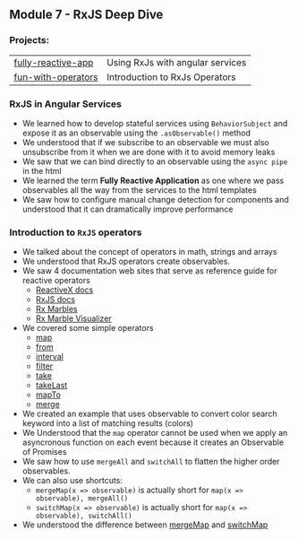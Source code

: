 ## Module 7 - RxJS Deep Dive

### Projects:
|     |     |
| --- | --- |
| [fully-reactive-app](fully-reactive-app/) | Using RxJs with angular services |
| [fun-with-operators]() | Introduction to RxJs Operators |

### RxJS in Angular Services
* We learned how to develop stateful services using `BehaviorSubject` and expose it as an observable using the `.asObservable()` method
* We understood that if we subscribe to an observable we must also unsubscribe from it when we are done with it to avoid memory leaks
* We saw that we can bind directly to an observable using the `async pipe` in the html
* We learned the term **Fully Reactive Application** as one where we pass observables all the way from the services to the html templates
* We saw how to configure manual change detection for components and understood that it can dramatically improve performance

### Introduction to `RxJS` operators
* We talked about the concept of operators in math, strings and arrays
* We understood that RxJS operators create observables. 
* We saw 4 documentation web sites that serve as reference guide for reactive operators
    * [ReactiveX docs](http://reactivex.io/)
    * [RxJS docs](https://rxjs-dev.firebaseapp.com/)
    * [Rx Marbles](https://rxmarbles.com/)
    * [Rx Marble Visualizer](https://rxviz.com/)
* We covered some simple operators
    * [map](https://rxjs-dev.firebaseapp.com/api/operators/map)
    * [from](https://rxjs-dev.firebaseapp.com/api/index/function/from)
    * [interval](https://rxjs-dev.firebaseapp.com/api/index/function/interval)
    * [filter](https://rxjs-dev.firebaseapp.com/api/operators/filter)
    * [take](https://rxjs-dev.firebaseapp.com/api/operators/take)
    * [takeLast](https://rxjs-dev.firebaseapp.com/api/operators/takeLast)
    * [mapTo](https://rxjs-dev.firebaseapp.com/api/operators/mapTo)
    * [merge](https://rxjs-dev.firebaseapp.com/api/index/function/merge)
* We created an example that uses observable to convert color search keyword into a list of matching results (colors)
* We Understood that the `map` operator cannot be used when we apply an asyncronous function on each event because it creates an Observable of Promises
* We saw how to use `mergeAll` and `switchAll` to flatten the higher order observables.
* We can also use shortcuts: 
    - `mergeMap(x => observable)` is actually short for `map(x => observable), mergeAll()`
    - `switchMap(x => observable)` is actually short for `map(x => observable), switchAll()`
* We understood the difference between [mergeMap](https://rxjs-dev.firebaseapp.com/api/operators/mergeMap) and [switchMap](https://rxjs-dev.firebaseapp.com/api/operators/switchMap)
